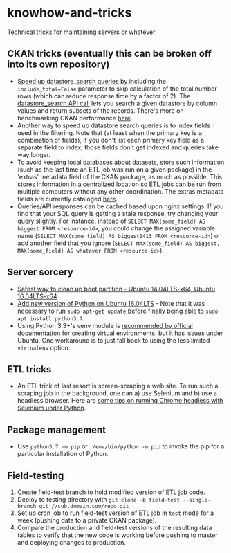 # knowhow-and-tricks
Technical tricks for maintaining servers or whatever

## CKAN tricks (eventually this can be broken off into its own repository)
- [Speed up datastore_search queries](https://ckan.org/2017/08/10/faster-datastore-in-ckan-2-7/) by including the `include_total=False` parameter to skip calculation of the total number rows (which can reduce response time by a factor of 2).  The [datastore_search API call](https://docs.ckan.org/en/ckan-2.7.3/maintaining/datastore.html#ckanext.datastore.logic.action.datastore_search) lets you search a given datastore by column values and return subsets of the records. There's more on benchmarking CKAN performance [here](http://urbanopus.net/benchmarking-the-ckan-datastore-api/).
- Another way to speed up datastore search queries is to index fields used in the filtering. Note that (at least when the primary key is a combination of fields), if you don't list each primary key field as a separate field to index, those fields don't get indexed and queries take way longer.
- To avoid keeping local databases about datasets, store such information (such as the last time an ETL job was run on a given package) in the 'extras' metadata field of the CKAN package, as much as possible. This stores information in a centralized location so ETL jobs can be run from multiple computers without any other coordination. The extras metadata fields are currently cataloged [here](https://github.com/WPRDC/data-guide/blob/master/docs/metadata_extras.md).
- Queries/API responses can be cached based upon nginx settings. If you find that your SQL query is getting a stale response, try changing your query slightly. For instance, instead of `SELECT MAX(some_field) AS biggest FROM <resource-id>`, you could change the assigned variable name (`SELECT MAX(some_field) AS biggest0413 FROM <resource-id>`) or add another field that you ignore (`SELECT MAX(some_field) AS biggest, MAX(some_field) AS whatever FROM <resource-id>`).

## Server sorcery
- [Safest way to clean up boot partition - Ubuntu 14.04LTS-x64, Ubuntu 16.04LTS-x64](https://gist.github.com/ipbastola/2760cfc28be62a5ee10036851c654600)
- [Add new version of Python on Ubuntu 16.04LTS](https://linuxize.com/post/how-to-install-python-3-7-on-ubuntu-18-04/) - Note that it was necessary to run `sudo apt-get update` before finally being able to `sudo apt install python3.7`.
- Using Python 3.3+'s venv module is [recommended by official documentation](https://packaging.python.org/guides/installing-using-pip-and-virtual-environments/) for creating virtual environments, but it has issues under Ubuntu. One workaround is to just fall back to using the less limited `virtualenv` option.

## ETL tricks
- An ETL trick of last resort is screen-scraping a web site. To run such a scraping job in the background, one can a) use Selenium and b) use a headless browser. Here are [some tips on running Chrome headless with Selenium under Python](https://medium.com/@pyzzled/running-headless-chrome-with-selenium-in-python-3f42d1f5ff1d).

## Package management
- Use `python3.7 -m pip` or `./env/bin/python -m pip` to invoke the pip for a particular installation of Python.

## Field-testing
1) Create field-test branch to hold modified version of ETL job code.
2) Deploy to testing directory with `git clone -b field-test --single-branch git://sub.domain.com/repo.git`
3) Set up cron job to run field-test version of ETL job in `test` mode for a week (pushing data to a private CKAN package).
4) Compare the production and field-test versions of the resulting data tables to verify that the new code is working before pushing to master and deploying changes to production.
